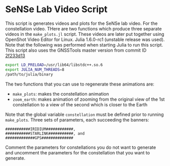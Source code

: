 # SeNSe Lab Video Script

This script is generates videos and plots for the SeNSe lab video. For the constellation video. THere are two functions which produce three separate videos in the `make_plots.jl` script. These videos are later put together using OpenShot Video Editor for Linux. Julia 1.6.0-rc1 (unstable release was used). Note that the following was performed when starting Julia to run this script. This script also uses the GNSSTools master version from commit ID [2f233d13](http://192.168.3.66/bilardis/GNSSTools.jl/tree/2f233d1330bf7e47b1e74154e79395c02d6b1ebf)

```bash
export LD_PRELOAD=/usr/lib64/libstdc++.so.6
export JULIA_NUM_THREADS=8
/path/to/julia/binary
```

The two functions that you can use to regenerate these animations are:

- `make_plots`: makes the constellation animation
- `zoom_earth`: makes animation of zooming from the original view of the 1st constellation to a view of the second which is closer to the Earth

Note that the global variable `constellation` must be defined prior to running `make_plots`. Three sets of parameters, each succeeding the banners:

```
###########IRIDIUM############, 
###########STARLINK###########, and
#############GPS##############
```

Comment the parameters for constellations you do not want to generate and uncomment the parameters for the constellation that you want to generate.
